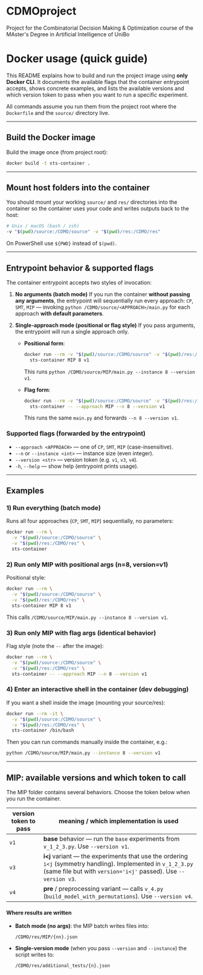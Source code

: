 # CDMOproject
Project for the Combinatorial Decision Making &amp; Optimization course of the MAster's Degree in Artificial Intelligence of UniBo

# Docker usage (quick guide)

This README explains how to build and run the project image using **only Docker CLI**. It documents the available flags that the container entrypoint accepts, shows concrete examples, and lists the available versions and which version token to pass when you want to run a specific experiment.

All commands assume you run them from the project root where the `Dockerfile` and the `source/` directory live.

---

## Build the Docker image

Build the image once (from project root):

```bash
docker build -t sts-container .
```

---

## Mount host folders into the container

You should mount your working `source/` and `res/` directories into the container so the container uses your code and writes outputs back to the host:

```bash
# Unix / macOS (bash / zsh)
-v "$(pwd)/source:/CDMO/source" -v "$(pwd)/res:/CDMO/res"
```

On PowerShell use `${PWD}` instead of `$(pwd)`.

---

## Entrypoint behavior & supported flags

The container entrypoint accepts two styles of invocation:

1. **No arguments (batch mode)**
   If you run the container **without passing any arguments**, the entrypoint will sequentially run every approach:
   `CP`, `SMT`, `MIP` — invoking `python /CDMO/source/<APPROACH>/main.py` for each approach **with default parameters**.

2. **Single-approach mode (positional or flag style)**
   If you pass arguments, the entrypoint will run a single approach only.

   * **Positional form**:

     ```bash
     docker run --rm -v "$(pwd)/source:/CDMO/source" -v "$(pwd)/res:/CDMO/res" \
       sts-container MIP 8 v1
     ```

     This runs `python /CDMO/source/MIP/main.py --instance 8 --version v1`.

   * **Flag form**:

     ```bash
     docker run --rm -v "$(pwd)/source:/CDMO/source" -v "$(pwd)/res:/CDMO/res" \
       sts-container -- --approach MIP --n 8 --version v1
     ```

     This runs the same `main.py` and forwards `--n 8 --version v1`.

### Supported flags (forwarded by the entrypoint)

* `--approach <APPROACH>` — one of `CP`, `SMT`, `MIP` (case-insensitive).
* `--n` or `--instance <int>` — instance size (even integer).
* `--version <str>` — version token (e.g. `v1`, `v3`, `v4`).
* `-h`, `--help` — show help (entrypoint prints usage).


---

## Examples

### 1) Run everything (batch mode)

Runs all four approaches (`CP`, `SMT`, `MIP`) sequentially, no parameters:

```bash
docker run --rm \
  -v "$(pwd)/source:/CDMO/source" \
  -v "$(pwd)/res:/CDMO/res" \
  sts-container
```

### 2) Run only MIP with positional args (n=8, version=v1)

Positional style:

```bash
docker run --rm \
  -v "$(pwd)/source:/CDMO/source" \
  -v "$(pwd)/res:/CDMO/res" \
  sts-container MIP 8 v1
```

This calls `/CDMO/source/MIP/main.py --instance 8 --version v1`.

### 3) Run only MIP with flag args (identical behavior)

Flag style (note the `--` after the image):

```bash
docker run --rm \
  -v "$(pwd)/source:/CDMO/source" \
  -v "$(pwd)/res:/CDMO/res" \
  sts-container -- --approach MIP --n 8 --version v1
```

### 4) Enter an interactive shell in the container (dev debugging)

If you want a shell inside the image (mounting your source/res):

```bash
docker run --rm -it \
  -v "$(pwd)/source:/CDMO/source" \
  -v "$(pwd)/res:/CDMO/res" \
  sts-container /bin/bash
```

Then you can run commands manually inside the container, e.g.:

```bash
python /CDMO/source/MIP/main.py --instance 8 --version v1
```
---

## MIP: available versions and which token to call

The MIP folder contains several behaviors. Choose the token below when you run the container.

| version token to pass | meaning / which implementation is used                                                                                                                                           |
| --------------------- | -------------------------------------------------------------------------------------------------------------------------------------------------------------------------------- |
| `v1`                  | **base** behavior — run the `base` experiments from `v_1_2_3.py`. Use `--version v1`.                                                                                            |
| `v3`                  | **i\<j** variant — the experiments that use the ordering `i<j` (symmetry handling). Implemented in `v_1_2_3.py` (same file but with `version='i<j'` passed). Use `--version v3`. |
| `v4`                  | **pre** / preprocessing variant — calls `v_4.py` (`build_model_with_permutations`). Use `--version v4`.                                                                          |
#### Where results are written

* **Batch mode (no args)**: the MIP batch writes files into:

  ```
  /CDMO/res/MIP/{nn}.json
  ```

* **Single-version mode** (when you pass `--version` and `--instance`) the script writes to:

  ```
  /CDMO/res/additional_tests/{n}.json
  ```
